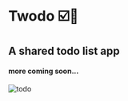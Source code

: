 # Twodo ☑️🤝

## A shared todo list app 

#### more coming soon...
![todo](https://media.giphy.com/media/iUbncA7nTsFc4/giphy.gif)